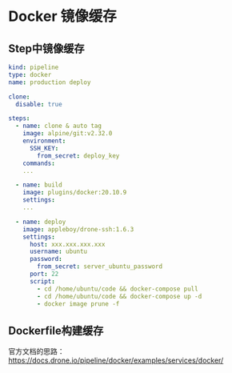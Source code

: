 # Docker 镜像缓存

## Step中镜像缓存

```yaml
kind: pipeline
type: docker
name: production deploy

clone:
  disable: true

steps:
  - name: clone & auto tag
    image: alpine/git:v2.32.0
    environment:
      SSH_KEY:
        from_secret: deploy_key
    commands:
    ...

  - name: build
    image: plugins/docker:20.10.9
    settings:
    ...

  - name: deploy
    image: appleboy/drone-ssh:1.6.3
    settings:
      host: xxx.xxx.xxx.xxx
      username: ubuntu
      password:
        from_secret: server_ubuntu_password
      port: 22
      script:
        - cd /home/ubuntu/code && docker-compose pull
        - cd /home/ubuntu/code && docker-compose up -d
        - docker image prune -f
```

## Dockerfile构建缓存

官方文档的思路：https://docs.drone.io/pipeline/docker/examples/services/docker/